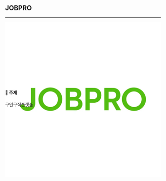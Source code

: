 ## JOBPRO

---
<div align="center" style="height: 200px">
    <img src="./Project_Main/src/main/webapp/img/logo/JOBPRO.webp" alt="JOBPRO"/>
</div>

#### 🎯&nbsp;주제

구인구직플랫폼



